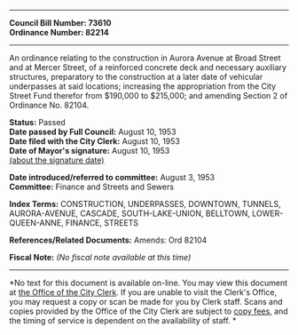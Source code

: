 * * * * *  
  
**Council Bill Number: [](#h0)[](#h2)73610**   
**Ordinance Number: 82214**  
  
* * * * *  
  
An ordinance relating to the construction in Aurora Avenue at Broad Street and at Mercer Street, of a reinforced concrete deck and necessary auxiliary structures, preparatory to the construction at a later date of vehicular underpasses at said locations; increasing the appropriation from the City Street Fund therefor from $190,000 to $215,000; and amending Section 2 of Ordinance No. 82104.  
  
**Status:** Passed   
**Date passed by Full Council:** August 10, 1953   
**Date filed with the City Clerk:** August 10, 1953   
**Date of Mayor's signature:** August 10, 1953   
[(about the signature date)](/~public/approvaldate.htm)   
  
  
**Date introduced/referred to committee:** August 3, 1953   
**Committee:** Finance and Streets and Sewers   
  
**Index Terms:** CONSTRUCTION, UNDERPASSES, DOWNTOWN, TUNNELS, AURORA-AVENUE, CASCADE, SOUTH-LAKE-UNION, BELLTOWN, LOWER-QUEEN-ANNE, FINANCE, STREETS  
  
**References/Related Documents:** Amends: Ord 82104  
  
**Fiscal Note:** *(No fiscal note available at this time)*  
  
* * * * *  
  
*No text for this document is available on-line. You may view this document at [the Office of the City Clerk](http://www.seattle.gov/leg/clerk/contactUs.htm). If you are unable to visit the Clerk's Office, you may request a copy or scan be made for you by Clerk staff. Scans and copies provided by the Office of the City Clerk are subject to [copy fees](http://clerk.seattle.gov/~public/clerkfees.htm), and the timing of service is dependent on the availability of staff. *  
  
  

